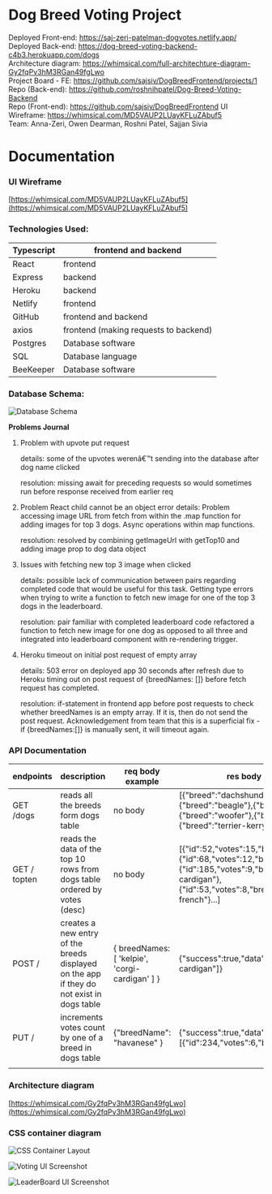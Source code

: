 # Dog Breed Voting Project

Deployed Front-end: https://saj-zeri-patelman-dogvotes.netlify.app/   
Deployed Back-end: https://dog-breed-voting-backend-c4b3.herokuapp.com/dogs   
Architecture diagram: https://whimsical.com/full-architechture-diagram-Gy2fqPv3hM3RGan49fgLwo   
Project Board - FE: https://github.com/sajsiv/DogBreedFrontend/projects/1   
Repo (Back-end): https://github.com/roshnihpatel/Dog-Breed-Voting-Backend   
Repo (Front-end): https://github.com/sajsiv/DogBreedFrontend
UI Wireframe: https://whimsical.com/MD5VAUP2LUayKFLuZAbuf5    
Team: Anna-Zeri, Owen Dearman, Roshni Patel, Sajjan Sivia   

# Documentation

### UI Wireframe

[https://whimsical.com/MD5VAUP2LUayKFLuZAbuf5](https://whimsical.com/MD5VAUP2LUayKFLuZAbuf5)

### Technologies Used:

| Typescript | frontend and backend |
| --- | --- |
| React | frontend |
| Express | backend |
| Heroku | backend |
| Netlify | frontend |
| GitHub | frontend and backend |
| axios | frontend (making requests to backend) |
| Postgres | Database software |
| SQL | Database language |
| BeeKeeper | Database software |

### Database Schema:

![Database Schema](https://storage.googleapis.com/picboi-39298.appspot.com/final/EvGh2Yig_1000x800)

**Problems Journal**

1. Problem with upvote put request 
    
    details: some of the upvotes werenâ€™t sending into the database after dog name clicked
    
    resolution: missing await for preceding requests so would sometimes run before response received from earlier req
    
2. Problem React child cannot be an object error
details: Problem accessing image URL from fetch from within the .map function for adding images for top 3 dogs. Async operations within map functions.
    
    resolution: resolved by combining getImageUrl with getTop10 and adding image prop to dog data object 
    
3. Issues with fetching new top 3 image when clicked
    
    details: possible lack of communication between pairs regarding completed code that would be useful for this task. Getting type errors when trying to write a function to fetch new image for one of the top 3 dogs in the leaderboard.
    
    resolution: pair familiar with completed leaderboard code refactored a function to fetch new image for one dog as opposed to all three and integrated into leaderboard component with re-rendering trigger.
    
4. Heroku timeout on initial post request of empty array
    
    details: 503 error on deployed app 30 seconds after refresh due to Heroku timing out on post request of {breedNames: []} before fetch request has completed.
    
    resolution: if-statement in frontend app before post requests to check whether breedNames is an empty array. If it is, then do not send the post request. Acknowledgement from team that this is a superficial fix - if {breedNames:[]} is manually sent, it will timeout again.
    

### API Documentation

| endpoints | description | req body example | res body example |
| --- | --- | --- | --- |
| GET /dogs | reads all the breeds form dogs table | no body | [{"breed":"dachshund"},{"breed":"beagle"},{"breed":"briard"},{"breed":"woofer"},{"breed":"pekinese"},{"breed":"terrier-kerryblue"}...] |
| GET / topten | reads the data of the top 10 rows from dogs table ordered by votes (desc) | no body | [{"id":52,"votes":15,"breed":"dingo"},{"id":68,"votes":12,"breed":"labradoodle"},{"id":185,"votes":9,"breed":"corgi-cardigan"},{"id":53,"votes":8,"breed":"bulldog-french"}...] |
| POST /  | creates a new entry of the breeds displayed on the app if they do not exist in dogs table | { breedNames: [ 'kelpie', 'corgi-cardigan' ] } | {"success":true,"data":["kelpie","corgi-cardigan"]} |
| PUT /  | increments votes count by one of a breed in dogs table | {"breedName": "havanese" } | {"success":true,"data":[{"id":234,"votes":6,"breed":"havanese"}]} |
|  |  |  |  |

### Architecture diagram

[https://whimsical.com/Gy2fqPv3hM3RGan49fgLwo](https://whimsical.com/Gy2fqPv3hM3RGan49fgLwo)

### CSS container diagram

![CSS Container Layout](https://storage.googleapis.com/picboi-39298.appspot.com/final/iyiPkVyQ_1000x800)

![Voting UI Screenshot](https://storage.googleapis.com/picboi-39298.appspot.com/final/jgvepeqR_1000x800)

![LeaderBoard UI Screenshot](https://storage.googleapis.com/picboi-39298.appspot.com/final/oVIP3paj_1000x800)
